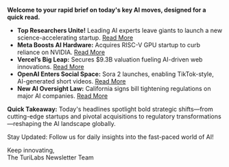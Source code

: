 **Welcome to your rapid brief on today's key AI moves, designed for a quick read.**

- **Top Researchers Unite!** Leading AI experts leave giants to launch a new science-accelerating startup. [Read More](https://www.nytimes.com/2025/09/30/technology/ai-meta-google-openai-periodic.html)
- **Meta Boosts AI Hardware:** Acquires RISC-V GPU startup to curb reliance on NVIDIA. [Read More](https://www.tomshardware.com/tech-industry/artificial-intelligence/meta-reportedly-buying-risc-v-ai-gpu-firm-rivos-acquisition-to-bolster-dev-team-and-possibly-replace-nvidia-internally)
- **Vercel’s Big Leap:** Secures $9.3B valuation fueling AI-driven web innovations. [Read More](https://www.bloomberg.com/news/articles/2025-09-30/vercel-notches-9-3-billion-valuation-in-latest-ai-funding-round)
- **OpenAI Enters Social Space:** Sora 2 launches, enabling TikTok-style, AI-generated short videos. [Read More](https://openai.com/index/sora-2/)
- **New AI Oversight Law:** California signs bill tightening regulations on major AI companies. [Read More](https://www.nbcnews.com/tech/tech-news/ai-law-california-ca-companies-regulation-newsom-rcna234562)

**Quick Takeaway:** Today's headlines spotlight bold strategic shifts—from cutting-edge startups and pivotal acquisitions to regulatory transformations—reshaping the AI landscape globally.

Stay Updated: Follow us for daily insights into the fast-paced world of AI! 

Keep innovating,  
The TuriLabs Newsletter Team